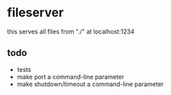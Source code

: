 # fileserver

this serves all files from "./" at localhost:1234

## todo
* tests
* make port a command-line parameter
* make shutdown/timeout a command-line parameter
